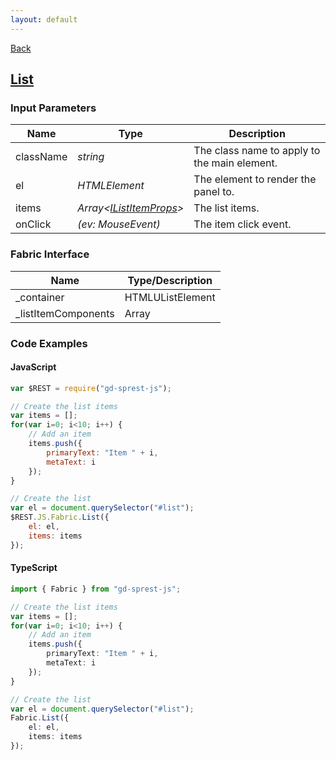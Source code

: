 ```yaml
---
layout: default
---
```

[Back](/js/fabric)
## [List](https://dev.office.com/fabric-js/Components/List/List.html)
### Input Parameters

| Name | Type | Description |
| --- | --- | --- |
| className | _string_ | The class name to apply to the main element. |
| el | _HTMLElement_ | The element to render the panel to. |
| items | _Array&lt;[IListItemProps](listitem)&gt;_ | The list items. |
| onClick | _(ev: MouseEvent)_ | The item click event. |

### Fabric Interface

| Name | Type/Description |
| --- | --- |
| \_container | HTMLUListElement |
| \_listItemComponents | Array<IListItem> |

### Code Examples
#### JavaScript
```js
var $REST = require("gd-sprest-js");

// Create the list items
var items = [];
for(var i=0; i<10; i++) {
    // Add an item
    items.push({
        primaryText: "Item " + i,
        metaText: i
    });
}

// Create the list
var el = document.querySelector("#list");
$REST.JS.Fabric.List({
    el: el,
    items: items
});
```
#### TypeScript
```ts
import { Fabric } from "gd-sprest-js";

// Create the list items
var items = [];
for(var i=0; i<10; i++) {
    // Add an item
    items.push({
        primaryText: "Item " + i,
        metaText: i
    });
}

// Create the list
var el = document.querySelector("#list");
Fabric.List({
    el: el,
    items: items
});
```